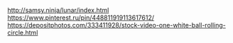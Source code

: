 http://samsy.ninja/lunar/index.html
https://www.pinterest.ru/pin/448811919113617612/
https://depositphotos.com/333411928/stock-video-one-white-ball-rolling-circle.html
